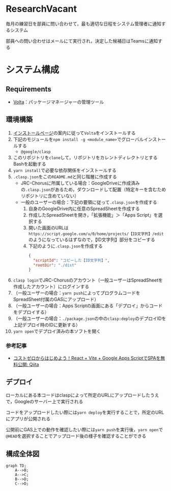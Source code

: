 # ResearchVacant

毎月の練習日を部員に問い合わせて，最も適切な日程をシステム管理者に通知するシステム

部員への問い合わせはメールにて実行され，決定した候補日はTeamsに通知する



# システム構成

## Requirements
- [Volta](https://volta.sh)：パッケージマネージャーの管理ツール


## 環境構築
1. [インストールページ](https://docs.volta.sh/guide/getting-started)の案内に従って`Volta`をインストールする
2. 下記のモジュールを`npm install -g <module_name>`でグローバルインストールする
   - `@google/clasp`
3. このリポジトリを`clone`して，リポジトリをカレントディレクトリとするBashを起動する
4. `yarn install`で必要な依存関係をインストールする
5. `.clasp.json`をこの`README.md`と同じ階層に作成する
   - JRC-Chorusに所属している場合：GoogleDriveに作成済みの`.clasp.json`があるため，ダウンロードして配置（特定キーを含むためリポジトリに含めていない）
   - 一般のユーザーの場合：下記の要領に従って`.clasp.json`を作成する
     1. 自身のGoogleDrive内に任意のSpreadSheetを作成する
     2. 作成したSpreadSheetを開き，「拡張機能」＞「Apps Script」を選択する
     3. 開いた画面のURLは`https://script.google.com/u/0/home/projects/【ID文字列】/edit`のようになっているはずなので，【ID文字列】部分をコピーする
     4. 下記のように`.clasp.json`を作成する
        ```json
        {
          "scriptId": "コピーした【ID文字列】",
          "rootDir": "./dist"
        }
        ```
6. `clasp login`でJRC-Chorusのアカウント（一般ユーザーはSpreadSheetを作成したアカウント）にログインする
7. （一般ユーザーの場合：`yarn push`によってプログラムコードをSpreadSheet付属のGASにアップロード）
8. （一般ユーザーの場合：Apps Scriptの画面にある「デプロイ」からコードをデプロイする）
9. （一般ユーザーの場合：`./package.json`の中の`clasp:deploy`のデプロイIDを上記デプロイ時のIDに更新する）
10. `yarn open`でデプロイ済みの本ソフトを開く

### 参考記事
- [コストゼロからはじめよう！React + Vite + Google Apps ScriptでSPAを無料公開: Qiita](https://qiita.com/takatama/items/7253d89e52d816bee739)


## デプロイ
ローカルにある本コードはclaspによって所定のURLにアップロードしたうえで，Googleのサーバー上で実行される

コードをアップロードしたい際には`yarn deploy`を実行することで，所定のURLにアプリが公開される

公開前にGAS上での動作を確認したい際には`yarn push`を実行後，`yarn open`で`@HEAD`を選択することでアップロード後の様子を確認することができる


## 構成全体図

```mermaid
graph TD;
    A-->B;
    A-->C;
    B-->D;
    C-->D;
```